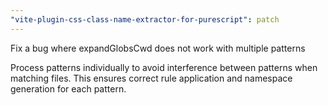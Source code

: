 ```yaml
---
"vite-plugin-css-class-name-extractor-for-purescript": patch
---
```


Fix a bug where expandGlobsCwd does not work with multiple patterns

Process patterns individually to avoid interference between patterns
when matching files. This ensures correct rule application and
namespace generation for each pattern.
